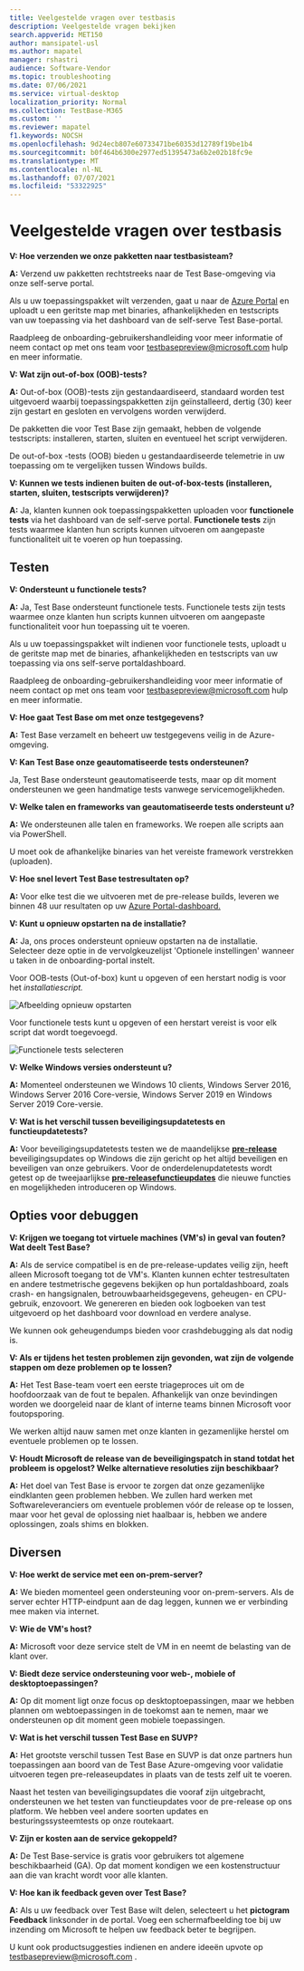 ```yaml
---
title: Veelgestelde vragen over testbasis
description: Veelgestelde vragen bekijken
search.appverid: MET150
author: mansipatel-usl
ms.author: mapatel
manager: rshastri
audience: Software-Vendor
ms.topic: troubleshooting
ms.date: 07/06/2021
ms.service: virtual-desktop
localization_priority: Normal
ms.collection: TestBase-M365
ms.custom: ''
ms.reviewer: mapatel
f1.keywords: NOCSH
ms.openlocfilehash: 9d24ecb807e60733471be60353d12789f19be1b4
ms.sourcegitcommit: b0f464b6300e2977ed51395473a6b2e02b18fc9e
ms.translationtype: MT
ms.contentlocale: nl-NL
ms.lasthandoff: 07/07/2021
ms.locfileid: "53322925"
---
```

# <a name="test-base-faq"></a>Veelgestelde vragen over testbasis

**V: Hoe verzenden we onze pakketten naar testbasisteam?**

**A:** Verzend uw pakketten rechtstreeks naar de Test Base-omgeving via onze self-serve portal.

Als u uw toepassingspakket wilt verzenden, gaat u naar de [Azure Portal](https://www.aka.ms/testbaseportal "Startpagina testbasis") en uploadt u een geritste map met binaries, afhankelijkheden en testscripts van uw toepassing via het dashboard van de self-serve Test Base-portal. 

Raadpleeg de onboarding-gebruikershandleiding voor meer informatie of neem contact op met ons team voor <testbasepreview@microsoft.com> hulp en meer informatie.

**V: Wat zijn out-of-box (OOB)-tests?**

**A:** Out-of-box (OOB)-tests zijn gestandaardiseerd, standaard worden test uitgevoerd waarbij toepassingspakketten zijn geïnstalleerd, dertig (30) keer zijn gestart en gesloten en vervolgens worden verwijderd. 

De pakketten die voor Test Base zijn gemaakt, hebben de volgende testscripts: installeren, starten, sluiten en eventueel het script verwijderen. 

De out-of-box -tests (OOB) bieden u gestandaardiseerde telemetrie in uw toepassing om te vergelijken tussen Windows builds.

**V: Kunnen we tests indienen buiten de out-of-box-tests (installeren, starten, sluiten, testscripts verwijderen)?**

**A:** Ja, klanten kunnen ook toepassingspakketten uploaden voor **functionele tests** via het dashboard van de self-serve portal.
**Functionele tests** zijn tests waarmee klanten hun scripts kunnen uitvoeren om aangepaste functionaliteit uit te voeren op hun toepassing.


## <a name="testing"></a>Testen

**V: Ondersteunt u functionele tests?**

**A:** Ja, Test Base ondersteunt functionele tests. Functionele tests zijn tests waarmee onze klanten hun scripts kunnen uitvoeren om aangepaste functionaliteit voor hun toepassing uit te voeren. 

Als u uw toepassingspakket wilt indienen voor functionele tests, uploadt u de geritste map met de binaries, afhankelijkheden en testscripts van uw toepassing via ons self-serve portaldashboard. 

Raadpleeg de onboarding-gebruikershandleiding voor meer informatie of neem contact op met ons team voor <testbasepreview@microsoft.com> hulp en meer informatie.

**V: Hoe gaat Test Base om met onze testgegevens?**

**A:** Test Base verzamelt en beheert uw testgegevens veilig in de Azure-omgeving. 

**V: Kan Test Base onze geautomatiseerde tests ondersteunen?**

Ja, Test Base ondersteunt geautomatiseerde tests, maar op dit moment ondersteunen we geen handmatige tests vanwege servicemogelijkheden.

**V: Welke talen en frameworks van geautomatiseerde tests ondersteunt u?**

**A:** We ondersteunen alle talen en frameworks. We roepen alle scripts aan via PowerShell. 

U moet ook de afhankelijke binaries van het vereiste framework verstrekken (uploaden).

**V: Hoe snel levert Test Base testresultaten op?**

**A:** Voor elke test die we uitvoeren met de pre-release builds, leveren we binnen 48 uur resultaten op uw [Azure Portal-dashboard.](https://www.aka.ms/testbaseportal "Startpagina testbasis")

**V: Kunt u opnieuw opstarten na de installatie?**

**A:** Ja, ons proces ondersteunt opnieuw opstarten na de installatie. Selecteer deze optie in de vervolgkeuzelijst 'Optionele  instellingen' wanneer u taken in de onboarding-portal instelt.

Voor OOB-tests (Out-of-box) kunt u opgeven of een herstart nodig is voor het _installatiescript._

![Afbeelding opnieuw opstarten](Media/reboot.png)

Voor functionele tests kunt u opgeven of een herstart vereist is voor elk script dat wordt toegevoegd.

![Functionele tests selecteren](Media/functionalreboot.png)

**V: Welke Windows versies ondersteunt u?**

**A:** Momenteel ondersteunen we Windows 10 clients, Windows Server 2016, Windows Server 2016 Core-versie, Windows Server 2019 en Windows Server 2019 Core-versie.

**V: Wat is het verschil tussen beveiligingsupdatetests en functieupdatetests?**

**A:** Voor beveiligingsupdatetests testen we de maandelijkse **<ins>pre-release</ins>** beveiligingsupdates op Windows die zijn gericht op het altijd beveiligen en beveiligen van onze gebruikers. Voor de onderdelenupdatetests wordt getest op de tweejaarlijkse **<ins>pre-releasefunctieupdates</ins>** die nieuwe functies en mogelijkheden introduceren op Windows.

## <a name="debugging-options"></a>Opties voor debuggen

**V: Krijgen we toegang tot virtuele machines (VM's) in geval van fouten? Wat deelt Test Base?**

**A:** Als de service compatibel is en de pre-release-updates veilig zijn, heeft alleen Microsoft toegang tot de VM's. Klanten kunnen echter testresultaten en andere testmetrische gegevens bekijken op hun portaldashboard, zoals crash- en hangsignalen, betrouwbaarheidsgegevens, geheugen- en CPU-gebruik, enzovoort. We genereren en bieden ook logboeken van test uitgevoerd op het dashboard voor download en verdere analyse. 

We kunnen ook geheugendumps bieden voor crashdebugging als dat nodig is.

**V: Als er tijdens het testen problemen zijn gevonden, wat zijn de volgende stappen om deze problemen op te lossen?**

**A:** Het Test Base-team voert een eerste triageproces uit om de hoofdoorzaak van de fout te bepalen. Afhankelijk van onze bevindingen worden we doorgeleid naar de klant of interne teams binnen Microsoft voor foutopsporing. 

We werken altijd nauw samen met onze klanten in gezamenlijke herstel om eventuele problemen op te lossen. 

**V: Houdt Microsoft de release van de beveiligingspatch in stand totdat het probleem is opgelost? Welke alternatieve resoluties zijn beschikbaar?**

**A:** Het doel van Test Base is ervoor te zorgen dat onze gezamenlijke eindklanten geen problemen hebben. We zullen hard werken met Softwareleveranciers om eventuele problemen vóór de release op te lossen, maar voor het geval de oplossing niet haalbaar is, hebben we andere oplossingen, zoals shims en blokken.

## <a name="miscellaneous"></a>Diversen

**V: Hoe werkt de service met een on-prem-server?**

**A:** We bieden momenteel geen ondersteuning voor on-prem-servers. Als de server echter HTTP-eindpunt aan de dag leggen, kunnen we er verbinding mee maken via internet.

**V: Wie de VM's host?**

**A:** Microsoft voor deze service stelt de VM in en neemt de belasting van de klant over.

**V: Biedt deze service ondersteuning voor web-, mobiele of desktoptoepassingen?**

**A:** Op dit moment ligt onze focus op desktoptoepassingen, maar we hebben plannen om webtoepassingen in de toekomst aan te nemen, maar we ondersteunen op dit moment geen mobiele toepassingen.

**V: Wat is het verschil tussen Test Base en SUVP?**

**A:** Het grootste verschil tussen Test Base en SUVP is dat onze partners hun toepassingen aan boord van de Test Base Azure-omgeving voor validatie uitvoeren tegen pre-releaseupdates in plaats van de tests zelf uit te voeren. 

Naast het testen van beveiligingsupdates die vooraf zijn uitgebracht, ondersteunen we het testen van functieupdates voor de pre-release op ons platform. We hebben veel andere soorten updates en besturingssysteemtests op onze routekaart.

**V: Zijn er kosten aan de service gekoppeld?**

**A:** De Test Base-service is gratis voor gebruikers tot algemene beschikbaarheid (GA). Op dat moment kondigen we een kostenstructuur aan die van kracht wordt voor alle klanten. 

**V: Hoe kan ik feedback geven over Test Base?**

**A:** Als u uw feedback over Test Base wilt delen, selecteert u het **pictogram Feedback** linksonder in de portal. Voeg een schermafbeelding toe bij uw inzending om Microsoft te helpen uw feedback beter te begrijpen. 

U kunt ook productsuggesties indienen en andere ideeën upvote op <testbasepreview@microsoft.com> .
